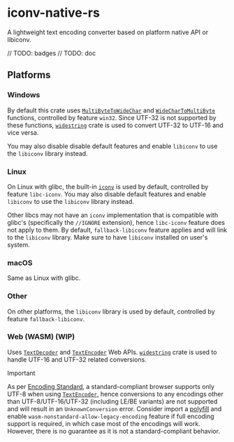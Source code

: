 # iconv-native-rs

A lightweight text encoding converter based on platform native API or libiconv.

// TODO: badges
// TODO: doc

## Platforms

### Windows

By default this crate uses [`MultiByteToWideChar`](https://learn.microsoft.com/en-us/windows/win32/api/stringapiset/nf-stringapiset-multibytetowidechar) and [`WideCharToMultiByte`](https://learn.microsoft.com/en-us/windows/win32/api/stringapiset/nf-stringapiset-widechartomultibyte) functions, controlled by feature `win32`. Since UTF-32 is not supported by these functions, [`widestring`](https://docs.rs/widestring) crate is used to convert UTF-32 to UTF-16 and vice versa.

You may also disable disable default features and enable `libiconv` to use the `libiconv` library instead.

### Linux

On Linux with glibc, the built-in [`iconv`](https://man7.org/linux/man-pages/man3/iconv.3.html) is used by default, controlled by feature `libc-iconv`. You may also disable default features and enable `libiconv` to use the `libiconv` library instead.

Other libcs may not have an `iconv` implementation that is compatible with glibc's (specifically the `//IGNORE` extension), hence `libc-iconv` feature does not apply to them. By default, `fallback-libiconv` feature applies and will link to the `libiconv` library. Make sure to have `libiconv` installed on user's system.

### macOS

Same as Linux with glibc.

### Other

On other platforms, the `libiconv` library is used by default, controlled by feature `fallback-libiconv`.

### Web (WASM) (WIP)

Uses [`TextDecoder`] and [`TextEncoder`] Web APIs. [`widestring`](https://docs.rs/widestring/latest/widestring/) crate is used to handle UTF-16 and UTF-32 related conversions.

> [!IMPORTANT]
> As per [Encoding Standard](https://encoding.spec.whatwg.org/#interface-textencoder), a standard-compliant browser supports only UTF-8 when using [`TextEncoder`], hence conversions to any encodings other than UTF-8/UTF-16/UTF-32 (including LE/BE variants) are not supported and will result in an `UnknownConversion` error.
> Consider import a [polyfill](https://www.npmjs.com/package/text-encoding-polyfill) and enable `wasm-nonstandard-allow-legacy-encoding` feature if full encoding support is required, in which case 
> most of the encodings will work. However, there is no guarantee as it is not a standard-compliant behavior.

[`TextDecoder`]: https://developer.mozilla.org/en-US/docs/Web/API/TextDecoder
[`TextEncoder`]: https://developer.mozilla.org/en-US/docs/Web/API/TextEncoder
